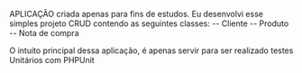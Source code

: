APLICAÇÃO criada apenas para fins de estudos. Eu desenvolvi esse simples projeto CRUD contendo as seguintes classes:
   -- Cliente
   -- Produto
   -- Nota de compra

   O intuito principal dessa aplicação, é apenas servir para ser realizado testes Unitários com PHPUnit
